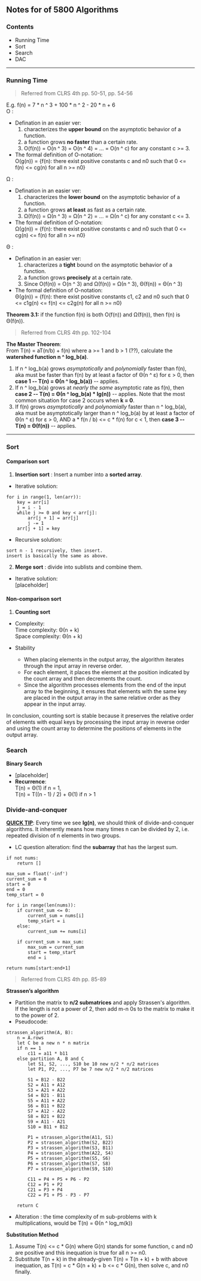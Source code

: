 ## Notes for of 5800 Algorithms

### Contents
- Running Time
- Sort
- Search
- DAC
---
### Running Time
> Referred from CLRS 4th pp. 50-51, pp. 54-56  

E.g. f(n) = 7 * n ^ 3 + 100 * n ^ 2 - 20 * n + 6  
O
: 
- Defination in an easier ver:
    1. characterizes the **upper bound** on the asymptotic behavior of a function.
    2. a function grows **no faster** than a certain rate.
    3. O(f(n)) = O(n ^ 3) = O(n ^ 4) = ... = O(n ^ c) for any constant c >= 3.
- The formal definition of O-notation:  
O(g(n)) = {f(n): there exist positive constants c and n0 such that 0 <= f(n) <= cg(n) for all n >= n0}

Ω
: 
- Defination in an easier ver:
    1. characterizes the **lower bound** on the asymptotic behavior of a function.
    2. a function grows **at least** as fast as a certain rate.
    3. Ω(f(n)) = Ω(n ^ 3) = Ω(n ^ 2) = ... = Ω(n ^ c) for any constant c <= 3.
- The formal definition of O-notation:  
Ω(g(n)) = {f(n): there exist positive constants c and n0 such that 0 <= cg(n) <= f(n) for all n >= n0}

Θ
: 
- Defination in an easier ver:
    1. characterizes a **tight** bound on the asymptotic behavior of a function.
    2. a function grows **precisely** at a certain rate.
    3. Since O(f(n)) = O(n ^ 3) and Ω(f(n)) = Ω(n ^ 3), Θ(f(n)) = Θ(n ^ 3)
- The formal definition of O-notation:  
Θ(g(n)) = {f(n): there exist positive constants c1, c2 and n0 such that 0 <= c1g(n) <= f(n) <= c2g(n) for all n >= n0}

**Theorem 3.1:** if the function f(n) is both O(f(n)) and Ω(f(n)), then f(n) is Θ(f(n)).

> Referred from CLRS 4th pp. 102-104  

**The Master Theorem**:  
From T(n) = aT(n/b) + f(n) where a >= 1 and b > 1 (??), calculate the **watershed function n ^ log_b(a)**.
1. If n ^ log_b(a) grows *asymptotically* and *polynomially* faster than f(n), aka must be faster than f(n) by at least a factor of Θ(n ^ ε) for ε > 0, then **case 1 -- T(n) = Θ(n ^ log_b(a))** -- applies.
2. If n ^ log_b(a) grows at *nearly the same* asymptotic rate as f(n), then **case 2 -- T(n) = Θ(n ^ log_b(a) * lg(n))** -- applies. Note that the most common situation for case 2 occurs when **k = 0**.
3. If f(n) grows *asymptotically* and *polynomially* faster than n ^ log_b(a), aka must be asymptotically larger than n ^ log_b(a) by at least a factor of Θ(n ^ ε) for ε > 0, AND a * f(n / b) <= c * f(n) for c < 1, then **case 3 -- T(n) = Θ(f(n))** -- applies.
---
### Sort
#### Comparison sort
1. **Insertion sort**
: Insert a number into a **sorted array**.
- Iterative solution:  
```
for i in range(1, len(arr)):
    key = arr[i]
    j = i - 1
    while j >= 0 and key < arr[j]:
        arr[j + 1] = arr[j]
        j -= 1
    arr[j + 1] = key
```
- Recursive solution:
```
sort n - 1 recursively, then insert.
insert is basically the same as above.
```

2. **Merge sort**
: divide into sublists and combine them.
- Iterative solution:  
[placeholder]

#### Non-comparison sort
1. **Counting sort**
- Complexity:  
Time complexity: Θ(n + k)  
Space complexity: Θ(n + k)

- Stability
    - When placing elements in the output array, the algorithm iterates through the input array in reverse order.
    - For each element, it places the element at the position indicated by the count array and then decrements the count.
    - Since the algorithm processes elements from the end of the input array to the beginning, it ensures that elements with the same key are placed in the output array in the same relative order as they appear in the input array.

In conclusion, counting sort is stable because it preserves the relative order of elements with equal keys by processing the input array in reverse order and using the count array to determine the positions of elements in the output array.

### Search
**Binary Search**
- [placeholder]
- **Recurrence**:  
T(n) = Θ(1) if n = 1,  
T(n) = T((n - 1) / 2) + Θ(1) if n > 1

### Divide-and-conquer
**[QUICK TIP](https://atekihcan.github.io/CLRS/02/E02.03-07/)**:
Every time we see **lg(n)**, we should think of divide-and-conquer algorithms. It inherently means how many times n can be divided by 2, i.e. repeated division of n elements in two groups.

- LC question alteration: find the **subarray** that has the largest sum.  
```
if not nums:
    return []

max_sum = float('-inf')
current_sum = 0
start = 0
end = 0
temp_start = 0

for i in range(len(nums)):
    if current_sum <= 0:
        current_sum = nums[i]
        temp_start = i
    else:
        current_sum += nums[i]

    if current_sum > max_sum:
        max_sum = current_sum
        start = temp_start
        end = i

return nums[start:end+1]
```

> Referred from CLRS 4th pp. 85-89

**Strassen’s algorithm**
- Partition the matrix to **n/2 submatrices** and apply Strassen's algorithm. If the length is not a power of 2, then add m-n 0s to the matrix to make it to the power of 2.
- Pseudocode:  
```
strassen_algorithm(A, B):
    n = A.rows
    let C be a new n * n matrix
    if n == 1
        c11 = a11 * b11
    else partition A, B and C
        let S1, S2, ..., S10 be 10 new n/2 * n/2 matrices
        let P1, P2, ..., P7 be 7 new n/2 * n/2 matrices

        S1 = B12 - B22
        S2 = A11 + A12
        S3 = A21 + A22
        S4 = B21 - B11
        S5 = A11 + A22
        S6 = B11 + B22
        S7 = A12 - A22
        S8 = B21 + B22
        S9 = A11 - A21
        S10 = B11 + B12

        P1 = strassen_algorithm(A11, S1)
        P2 = strassen_algorithm(S2, B22)
        P3 = strassen_algorithm(S3, B11)
        P4 = strassen_algorithm(A22, S4)
        P5 = strassen_algorithm(S5, S6)
        P6 = strassen_algorithm(S7, S8)
        P7 = strassen_algorithm(S9, S10)

        C11 = P4 + P5 + P6 - P2
        C12 = P1 + P2
        C21 = P3 + P4
        C22 = P1 + P5 - P3 - P7
    
    return C
```
- Alteration
:  the time complexity of m sub-problems with k multiplications, would be T(n) = Θ(n ^ log_m(k))

**Substitution Method**  
1. Assume T(n) <= c * G(n) where G(n) stands for some function, c and n0 are positive and this inequation is true for all n >= n0.
2. Substitute T(n + k) in the already-given T(n) = T(n + k) + b with above inequation, as T(n) = c * G(n + k) + b <= c * G(n), then solve c, and n0 finally.